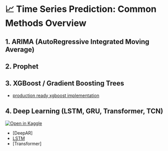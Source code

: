 # 📈 Time Series Prediction: Common Methods Overview

## 1. ARIMA (AutoRegressive Integrated Moving Average)


## 2. Prophet


## 3. XGBoost / Gradient Boosting Trees
- [production ready xgboost implementation](https://github.com/hongyingyue/Vehicle-sales-predictor)


## 4. Deep Learning (LSTM, GRU, Transformer, TCN)

[![Open in Kaggle](https://kaggle.com/static/images/open-in-kaggle.svg)](https://www.kaggle.com/code/brendayue/vehicle-sales-prediction-tensorflow)


- [DeepAR]
- [LSTM](./vehicle-sales-prediction-tensorflow-lstm.ipynb)  
- [Transformer]
